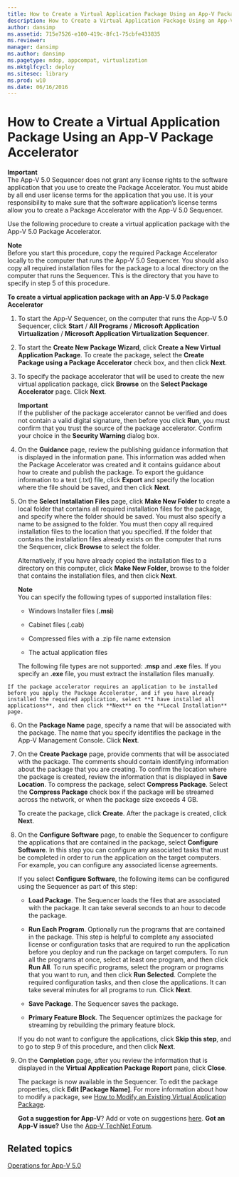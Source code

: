 ```yaml
---
title: How to Create a Virtual Application Package Using an App-V Package Accelerator
description: How to Create a Virtual Application Package Using an App-V Package Accelerator
author: dansimp
ms.assetid: 715e7526-e100-419c-8fc1-75cbfe433835
ms.reviewer: 
manager: dansimp
ms.author: dansimp
ms.pagetype: mdop, appcompat, virtualization
ms.mktglfcycl: deploy
ms.sitesec: library
ms.prod: w10
ms.date: 06/16/2016
---
```



# How to Create a Virtual Application Package Using an App-V Package Accelerator


**Important**  
The App-V 5.0 Sequencer does not grant any license rights to the software application that you use to create the Package Accelerator. You must abide by all end user license terms for the application that you use. It is your responsibility to make sure that the software application’s license terms allow you to create a Package Accelerator with the App-V 5.0 Sequencer.



Use the following procedure to create a virtual application package with the App-V 5.0 Package Accelerator.

**Note**  
Before you start this procedure, copy the required Package Accelerator locally to the computer that runs the App-V 5.0 Sequencer. You should also copy all required installation files for the package to a local directory on the computer that runs the Sequencer. This is the directory that you have to specify in step 5 of this procedure.



**To create a virtual application package with an App-V 5.0 Package Accelerator**

1.  To start the App-V Sequencer, on the computer that runs the App-V 5.0 Sequencer, click **Start** / **All Programs** / **Microsoft Application Virtualization** / **Microsoft Application Virtualization Sequencer**.

2.  To start the **Create New Package Wizard**, click **Create a New Virtual Application Package**. To create the package, select the **Create Package using a Package Accelerator** check box, and then click **Next**.

3.  To specify the package accelerator that will be used to create the new virtual application package, click **Browse** on the **Select Package Accelerator** page. Click **Next**.

    **Important**  
    If the publisher of the package accelerator cannot be verified and does not contain a valid digital signature, then before you click **Run**, you must confirm that you trust the source of the package accelerator. Confirm your choice in the **Security Warning** dialog box.



4.  On the **Guidance** page, review the publishing guidance information that is displayed in the information pane. This information was added when the Package Accelerator was created and it contains guidance about how to create and publish the package. To export the guidance information to a text (.txt) file, click **Export** and specify the location where the file should be saved, and then click **Next**.

5.  On the **Select Installation Files** page, click **Make New Folder** to create a local folder that contains all required installation files for the package, and specify where the folder should be saved. You must also specify a name to be assigned to the folder. You must then copy all required installation files to the location that you specified. If the folder that contains the installation files already exists on the computer that runs the Sequencer, click **Browse** to select the folder.

    Alternatively, if you have already copied the installation files to a directory on this computer, click **Make New Folder**, browse to the folder that contains the installation files, and then click **Next**.

    **Note**  
    You can specify the following types of supported installation files:

    -   Windows Installer files (**.msi**)

    -   Cabinet files (.cab)

    -   Compressed files with a .zip file name extension

    -   The actual application files

    The following file types are not supported: **.msp** and **.exe** files. If you specify an **.exe** file, you must extract the installation files manually.



~~~
If the package accelerator requires an application to be installed before you apply the Package Accelerator, and if you have already installed the required application, select **I have installed all applications**, and then click **Next** on the **Local Installation** page.
~~~

6. On the **Package Name** page, specify a name that will be associated with the package. The name that you specify identifies the package in the App-V Management Console. Click **Next**.

7. On the **Create Package** page, provide comments that will be associated with the package. The comments should contain identifying information about the package that you are creating. To confirm the location where the package is created, review the information that is displayed in **Save Location**. To compress the package, select **Compress Package**. Select the **Compress Package** check box if the package will be streamed across the network, or when the package size exceeds 4 GB.

   To create the package, click **Create**. After the package is created, click **Next**.

8. On the **Configure Software** page, to enable the Sequencer to configure the applications that are contained in the package, select **Configure Software**. In this step you can configure any associated tasks that must be completed in order to run the application on the target computers. For example, you can configure any associated license agreements.

   If you select **Configure Software**, the following items can be configured using the Sequencer as part of this step:

   -   **Load Package**. The Sequencer loads the files that are associated with the package. It can take several seconds to an hour to decode the package.

   -   **Run Each Program**. Optionally run the programs that are contained in the package. This step is helpful to complete any associated license or configuration tasks that are required to run the application before you deploy and run the package on target computers. To run all the programs at once, select at least one program, and then click **Run All**. To run specific programs, select the program or programs that you want to run, and then click **Run Selected**. Complete the required configuration tasks, and then close the applications. It can take several minutes for all programs to run. Click **Next**.

   -   **Save Package**. The Sequencer saves the package.

   -   **Primary Feature Block**. The Sequencer optimizes the package for streaming by rebuilding the primary feature block.

   If you do not want to configure the applications, click **Skip this step**, and to go to step 9 of this procedure, and then click **Next**.

9. On the **Completion** page, after you review the information that is displayed in the **Virtual Application Package Report** pane, click **Close**.

   The package is now available in the Sequencer. To edit the package properties, click **Edit \[Package Name\]**. For more information about how to modify a package, see [How to Modify an Existing Virtual Application Package](how-to-modify-an-existing-virtual-application-package-beta.md).

   **Got a suggestion for App-V**? Add or vote on suggestions [here](http://appv.uservoice.com/forums/280448-microsoft-application-virtualization). **Got an App-V issue?** Use the [App-V TechNet Forum](https://social.technet.microsoft.com/Forums/home?forum=mdopappv).

## Related topics


[Operations for App-V 5.0](operations-for-app-v-50.md)









